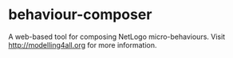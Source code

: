 # behaviour-composer
A web-based tool for composing NetLogo micro-behaviours. Visit http://modelling4all.org for more information.
